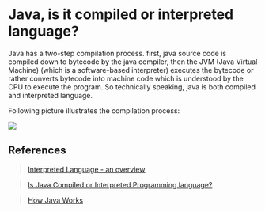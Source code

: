 # Java, is it compiled or interpreted language?

Java has a two-step compilation process. first, java source code is compiled down to bytecode by the java compiler, then the JVM (Java Virtual Machine) (which is a software-based interpreter) executes the bytecode or rather converts bytecode into machine code which is understood by the CPU to execute the program. So technically speaking, java is both compiled and interpreted language.

Following picture illustrates the compilation process:

![](https://3.bp.blogspot.com/-CjGEntcadvM/ThpXujXzqzI/AAAAAAAAADM/e24mlCN-Ego/s400/java-compiler.gif)

## References

> [Interpreted Language - an overview](https://www.sciencedirect.com/topics/engineering/interpreted-language#:~:text=Java%20can%20be%20considered%20both,usually%20a%20software%2Dbased%20interpreter.)

> [Is Java Compiled or Interpreted Programming language?](https://javarevisited.blogspot.com/2014/06/is-java-interpreted-or-compiled-programming-language.html#axzz6jdf89SqB)

> [How Java Works](https://www.cs.cmu.edu/~jcarroll/15-100-s05/supps/basics/history.html)
